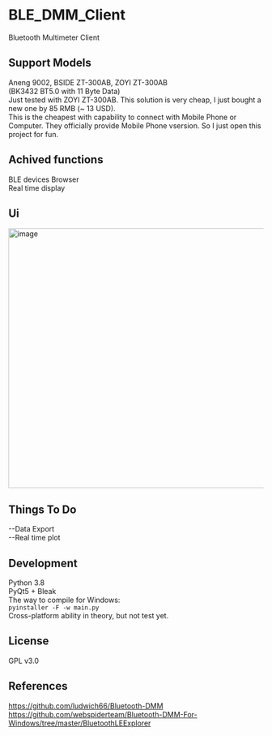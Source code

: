 # BLE_DMM_Client
Bluetooth Multimeter Client
## Support Models
Aneng 9002, BSIDE ZT-300AB, ZOYI ZT-300AB <br>
(BK3432 BT5.0 with 11 Byte Data) <br>
Just tested with ZOYI ZT-300AB. This solution is very cheap, I just bought a new one by 85 RMB (~ 13 USD). <br>
This is the cheapest with capability to connect with Mobile Phone or Computer. They officially provide Mobile Phone vsersion. So I just open this project for fun. <br>
## Achived functions
BLE devices Browser <br>
Real time display <br>
## Ui
<img width="512" alt="image" src="https://user-images.githubusercontent.com/45794975/169850282-e5b92050-d4e4-4bbd-a300-ee410a5a40ed.png">

## Things To Do
--Data Export <br>
--Real time plot <br>
## Development
Python 3.8 <br>
PyQt5 + Bleak <br>
The way to compile for Windows: <br>
`pyinstaller -F -w main.py`<br>
Cross-platform ability in theory, but not test yet. <br>
## License
GPL v3.0
## References
https://github.com/ludwich66/Bluetooth-DMM <br>
https://github.com/webspiderteam/Bluetooth-DMM-For-Windows/tree/master/BluetoothLEExplorer
